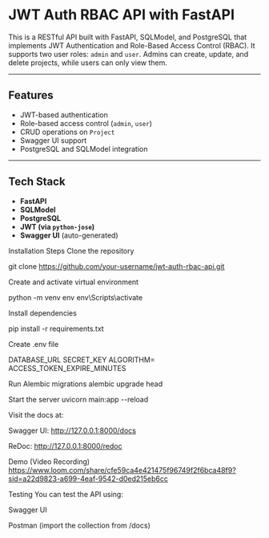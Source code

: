 # JWT Auth RBAC API with FastAPI 

This is a RESTful API built with FastAPI, SQLModel, and PostgreSQL that implements JWT Authentication and Role-Based Access Control (RBAC). It supports two user roles: `admin` and `user`. Admins can create, update, and delete projects, while users can only view them.

---

## Features

- JWT-based authentication
- Role-based access control (`admin`, `user`)
- CRUD operations on `Project`
- Swagger UI support
- PostgreSQL and SQLModel integration

---

## Tech Stack

- **FastAPI**
- **SQLModel**
- **PostgreSQL**
- **JWT (via `python-jose`)**
- **Swagger UI** (auto-generated)


Installation Steps
Clone the repository

git clone https://github.com/your-username/jwt-auth-rbac-api.git


Create and activate virtual environment

python -m venv env
env\Scripts\activate 

Install dependencies

pip install -r requirements.txt

Create .env file

DATABASE_URL
SECRET_KEY
ALGORITHM=
ACCESS_TOKEN_EXPIRE_MINUTES

Run Alembic migrations
alembic upgrade head

Start the server
uvicorn main:app --reload


Visit the docs at:

Swagger UI: http://127.0.0.1:8000/docs

ReDoc: http://127.0.0.1:8000/redoc

 Demo (Video Recording)
 https://www.loom.com/share/cfe59ca4e421475f96749f2f6bca48f9?sid=a22d9823-a699-4eaf-9542-d0ed215eb6cc

Testing
You can test the API using:

Swagger UI

Postman (import the collection from /docs)




